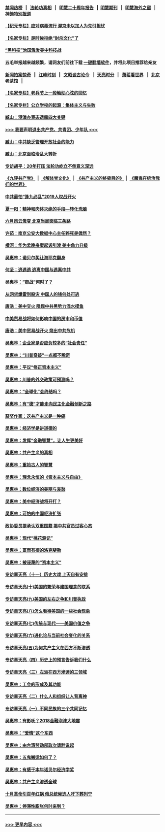 #### [禁闻热榜](热点新闻.md?=0)  &nbsp;&nbsp;|&nbsp;&nbsp; [法轮功真相](https://github.com/gfw-breaker/truth/blob/master/README.md?=0) &nbsp;&nbsp;|&nbsp;&nbsp; [明慧二十周年报告](https://github.com/gfw-breaker/mh-reports/blob/master/README.md?=0) &nbsp;&nbsp;|&nbsp;&nbsp;[明慧期刊](https://github.com/gfw-breaker/mh-qikan) &nbsp;&nbsp;|&nbsp;&nbsp; [明慧海外之窗](https://github.com/gfw-breaker/mh-news/blob/master/README.md?=0) &nbsp;&nbsp;|&nbsp;&nbsp; [神韵特别报道](https://github.com/gfw-breaker/mh-news/blob/master/shenyun.md?=0)
#### [【纪元专栏】应对病毒流行 渥京未以加人为先引担忧](../pages/nsc423/n11875714.md?t=02250102) 
#### [【名家专栏】是时候拒绝“封杀文化”了](../pages/nsc423/n11814093.md?t=02250102) 
#### [“黑科技”治国激发美中科技战](../pages/nsc423/n11638056.md?t=02250102) 
#### 五毛举报越来越频繁，请网友们前往下载 [一键翻墙软件](https://github.com/gfw-breaker/ssr-accounts)，并将此项目推荐给亲友
#### [新闻拍案惊奇](https://github.com/gfw-breaker/banned-news/blob/master/pages/link4.md) &nbsp;&nbsp;|&nbsp;&nbsp; [江峰时刻](https://github.com/gfw-breaker/banned-news/blob/master/pages/link4.md) &nbsp;&nbsp;|&nbsp;&nbsp; [文昭谈古论今](https://github.com/gfw-breaker/banned-news/blob/master/pages/link4.md) &nbsp;&nbsp;|&nbsp;&nbsp; [天亮时分](https://github.com/gfw-breaker/banned-news/blob/master/pages/link4.md) &nbsp;&nbsp;|&nbsp;&nbsp; [萧茗看世界](https://github.com/gfw-breaker/banned-news/blob/master/pages/link4.md) &nbsp;&nbsp;|&nbsp;&nbsp; [北京老茶馆](https://github.com/gfw-breaker/banned-news/blob/master/pages/link4.md) &nbsp;&nbsp;|&nbsp;&nbsp; 
#### [【名家专栏】老兵节上一段触动心弦的回忆](../pages/nsc423/n11646016.md?t=02250102) 
#### [【名家专栏】公立学校的起源：集体主义与失败](../pages/nsc423/n11601833.md?t=02250102) 
#### [臧山：港澳办表态透露四大关键](../pages/nsc423/n11421628.md?t=02250102) 
#### [>>> 我要声明退出共产党、共青团、少年队 <<<](https://github.com/begood0513/goodnews/blob/master/quit/letter.md) 
#### [臧山：中共缺乏管理开放社会的能力](../pages/nsc423/n11407457.md?t=02250102) 
#### [臧山：北京面临治乱大转折](../pages/nsc423/n11406895.md?t=02250102) 
#### [专访胡平：20年打压 法轮功屹立不倒意义深远](../pages/nsc423/n11398800.md?t=02250102) 
#### [《九评共产党》](https://github.com/begood0513/9ping.md/blob/master/README.md) &nbsp;|&nbsp; [《解体党文化》](../../../../jtdwh.md/blob/master/README.md)  &nbsp;|&nbsp; [《共产主义的终极目的》](../../../../gczydzjmd.md/blob/master/README.md) &nbsp;|&nbsp; [《魔鬼在统治我们的世界》](../../../../mgztzwmdsj.md/blob/master/README.md) 
#### [中共最怕“逢九必乱”2019人权战开火](../pages/nsc423/n11385248.md?t=02250102) 
#### [夏一阳：精神和肉体灭绝的手段—转化洗脑](../pages/nsc423/n11368250.md?t=02250102) 
#### [六月风云激变 北京当局面临三条路](../pages/nsc423/n11313668.md?t=02250102) 
#### [许茹：南京公安大数据中心主任猝死是偶然？](../pages/nsc423/n11064744.md?t=02250102) 
#### [横河：华为孟晚舟案起诉引渡 美中角力升级](../pages/nsc423/n11027230.md?t=02250102) 
#### [吴惠林：诺贝尔奖让海耶克翻身](../pages/nsc423/n10890049.md?t=02250102) 
#### [何坚：逃逃逃 逃离中国与逃离中共](../pages/nsc423/n10592891.md?t=02250102) 
#### [吴惠林：“商战”何时了？](../pages/nsc423/n10573558.md?t=02250102) 
#### [从网贷爆雷到股灾 中国人的钱何处可逃](../pages/nsc423/n10572800.md?t=02250102) 
#### [唐浩：美中交火 隐现中共黑势力混水摸鱼](../pages/nsc423/n10544040.md?t=02250102) 
#### [中美贸易战将如何影响中国的房市和币值](../pages/nsc423/n10543697.md?t=02250102) 
#### [唐浩：美中贸易战开火 烧出中共危机](../pages/nsc423/n10540126.md?t=02250102) 
#### [吴惠林：企业家是否应负较多的“社会责任”](../pages/nsc423/n10535022.md?t=02250102) 
#### [吴惠林：“川普奇迹”一点都不稀奇](../pages/nsc423/n10512808.md?t=02250102) 
#### [吴惠林：平议“修正资本主义”](../pages/nsc423/n10495724.md?t=02250102) 
#### [吴惠林：川普的外交政策可预测吗？](../pages/nsc423/n10462387.md?t=02250102) 
#### [吴惠林：“全球化”会终结吗？](../pages/nsc423/n10452838.md?t=02250102) 
#### [吴惠林：有“德”才能走向民主化金融创新之路](../pages/nsc423/n10432292.md?t=02250102) 
#### [获奖作家：这共产主义是一种癌](../pages/nsc423/n10431541.md?t=02250102) 
#### [吴惠林：经济学是讲道德的](../pages/nsc423/n10398014.md?t=02250102) 
#### [吴惠林：发挥“金融智慧”，让人生更美好](../pages/nsc423/n10375019.md?t=02250102) 
#### [吴惠林：共产主义的真相](../pages/nsc423/n10351394.md?t=02250102) 
#### [吴惠林：重拾古人的智慧](../pages/nsc423/n10337691.md?t=02250102) 
#### [吴惠林：理念永恒的《资本主义与自由》](../pages/nsc423/n10316274.md?t=02250102) 
#### [吴惠林：数位经济的美丽与哀愁](../pages/nsc423/n10292946.md?t=02250102) 
#### [吴惠林：美中经济战将开打？](../pages/nsc423/n10258825.md?t=02250102) 
#### [吴惠林：可怕的中国经济扩张](../pages/nsc423/n10219147.md?t=02250102) 
#### [政协委员提承认双重国籍 揭中共官员过客心态](../pages/nsc423/n10208809.md?t=02250102) 
#### [吴惠林：现代“桃花源记”](../pages/nsc423/n10185234.md?t=02250102) 
#### [吴惠林：富而有德的洛克斐勒](../pages/nsc423/n10142264.md?t=02250102) 
#### [吴惠林：被诬蔑的“资本主义”](../pages/nsc423/n10124816.md?t=02250102) 
#### [专访章天亮（十一）历史大戏 上天自有安排](../pages/nsc423/n10094905.md?t=02250102) 
#### [专访章天亮(十)美国的繁荣与建国理念的联系](../pages/nsc423/n10094899.md?t=02250102) 
#### [专访章天亮(九)美国的左右之争和川普执政](../pages/nsc423/n10094889.md?t=02250102) 
#### [专访章天亮(八)怎么看待美国的一些社会现象](../pages/nsc423/n10094857.md?t=02250102) 
#### [专访章天亮(七)传统与现代——美国价值之争](../pages/nsc423/n10093140.md?t=02250102) 
#### [专访章天亮(六)进化论与当前社会变化的关系](../pages/nsc423/n10092036.md?t=02250102) 
#### [专访章天亮(五)为何共产主义在西方不断渗透](../pages/nsc423/n10083620.md?t=02250102) 
#### [专访章天亮（四）历史上的预言告诉我们什么](../pages/nsc423/n10083606.md?t=02250102) 
#### [专访章天亮（三）左派在西方渗透的三领域](../pages/nsc423/n10081115.md?t=02250102) 
#### [吴惠林：工会的形成及其功能](../pages/nsc423/n10080633.md?t=02250102) 
#### [专访章天亮（二）什么人和组织让人背离神](../pages/nsc423/n10076637.md?t=02250102) 
#### [专访章天亮（一）不同民族的三个共同记忆](../pages/nsc423/n10074188.md?t=02250102) 
#### [吴惠林：有影呒？2018金融泡沫大地震](../pages/nsc423/n10040534.md?t=02250102) 
#### [吴惠林：“爱情”这个东西](../pages/nsc423/n10019423.md?t=02250102) 
#### [吴惠林：由台湾劳动部政次请辞说起](../pages/nsc423/n9979679.md?t=02250102) 
#### [吴惠林：五鬼搬运如何了？](../pages/nsc423/n9925338.md?t=02250102) 
#### [吴惠林：有感于本年诺贝尔经济学奖](../pages/nsc423/n9871883.md?t=02250102) 
#### [吴惠林：共产主义渗透全球](../pages/nsc423/n9812748.md?t=02250102) 
#### [十月革命引百年红祸 俄总统候选人吁下葬列宁](../pages/nsc423/n9810182.md?t=02250102) 
#### [吴惠林：停滞性膨胀何时来到？](../pages/nsc423/n9764136.md?t=02250102) 

----
#### [ >>> 更早内容 <<< ](../indexes/nsc423-earlier.md)

